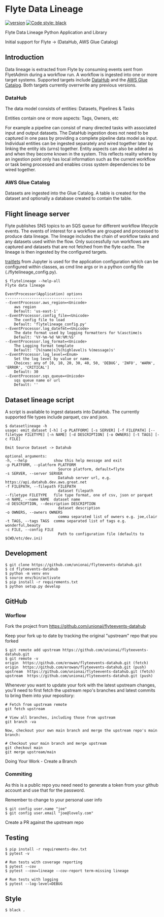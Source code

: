 # Flyte Data Lineage

[![version](https://img.shields.io/badge/version-0.0.2-yellow.svg)](https://semver.org)
[![Code style: black](https://img.shields.io/badge/code%20style-black-000000.svg)](https://github.com/psf/black)

Flyte Data Lineage Python Application and Library

Initial support for Flyte -> (DataHub, AWS Glue Catalog)

## Introduction

Data lineage is extracted from Flyte by consuming events sent from FlyetAdmin during a workflow run. A workflow is ingested into one or more target systems.
Supported targets include [DataHub](https://datahubproject.io/) and the [AWS Glue Catalog](https://docs.aws.amazon.com/glue/latest/dg/aws-glue-api-catalog.html). Both targets currently overrwrite any previous versions.


### DataHub

The data model consists of entities: Datasets, Pipelines & Tasks 

Entities contain one or more aspects: Tags, Owners, etc

For example a pipeline can consist of many directed tasks with associated input and output datasets. The DataHub ingestion does not need to be captured in one pass by providing a complete pipeline data model as input. Individual entities can be ingested separately and wired together later by linking the entity ids (urns) together. Entity aspects can also be added as and when they become known in the system. This reflects reality where by an ingestion point only has local information such as the current workflow or task being processed and enables cross system dependencies to be wired together. 

### AWS Glue Catalog

Datasets are ingested into the Glue Catalog. A table is created for the dataset and optionally a database created to contain the table.


## Flight lineage server 

Flyte publishes SNS topics to an SQS queue for different workflow lifecycle events.
The events of interest for a workflow are grouped and processed to produce data lineage. The lineage includes the chain of workflow tasks and any datasets used within the flow. Only successfully run workflows are captured and datasets that are not fetched from the flyte cache.
The lineage is then ingested by the configured targets.

[traitlets](https://traitlets.readthedocs.io/en/stable/index.html) from Jupyter is used for the application configuration which can be configured within classes, as cmd line args or in a python config file (./flytelineage_config.py).

    $ flytelineage --help-all
    Flyte data lineage

    EventProcessor(Application) options                                                                            
    -----------------------------------                                                                            
    --EventProcessor.aws_region=<Unicode>                                                                          
        aws region                                                                                                 
        Default: 'us-east-1'                                                                                       
    --EventProcessor.config_file=<Unicode>                                                                         
        The config file to load                                                                                    
        Default: 'flytelineage_config.py'                                                                          
    --EventProcessor.log_datefmt=<Unicode>                                                                         
        The date format used by logging formatters for %(asctime)s                                                 
        Default: '%Y-%m-%d %H:%M:%S'                                                                               
    --EventProcessor.log_format=<Unicode>                                                                          
        The Logging format template                                                                                
        Default: '[%(name)s]%(highlevel)s %(message)s'                                                             
    --EventProcessor.log_level=<Enum>                                                                              
        Set the log level by value or name.                                                                        
        Choices: any of [0, 10, 20, 30, 40, 50, 'DEBUG', 'INFO', 'WARN', 'ERROR', 'CRITICAL']                      
        Default: 30                                                                                                                                                                               
    --EventProcessor.sqs_queue=<Unicode>                                                                           
        sqs queue name or url                                                                                      
        Default: ''                                                                                                                                                                 

## Dataset lineage script

A script is available to ingest datasets into DataHub. The currently supported file types include parquet, csv and json.

    $ datasetlineage -h                                                                                                                                                 
    usage: emit_dataset [-h] [-p PLATFORM] [-s SERVER] [-f FILEPATH] [--filetype FILETYPE] [-n NAME] [-d DESCRIPTION] [-o OWNERS] [-t TAGS] [-c FILE]                 
                                                                                                                                                                    
    Emit Source Dataset -> Datahub                                                                                                                                                   
                                                                                                                                                                    
    optional arguments:                                                                                                                                               
    -h, --help            show this help message and exit                                                                                                           
    -p PLATFORM, --platform PLATFORM                                                                                                                                
                            Source platform, default=flyte                                                                                                            
    -s SERVER, --server SERVER                                                                                                                                      
                            Datahub server url, e.g. https://api.datahub.dev.aws.great.net                                                                      
    -f FILEPATH, --filepath FILEPATH                                                                                                                                
                            dataset filepath                                                                                                                          
    --filetype FILETYPE   file type format, one of csv, json or parquet                                                                                             
    -n NAME, --name NAME  dataset name                                                                                                                              
    -d DESCRIPTION, --description DESCRIPTION                                                                                                                       
                            dataset description                                                                                                                       
    -o OWNERS, --owners OWNERS                                                                                                                                      
                            comma separated list of owners e.g. joe,clair                                                                                             
    -t TAGS, --tags TAGS  comma separated list of tags e.g. wonderful,beauty                                                                                        
    -c FILE, --config FILE                                                                                                                                          
                            Path to configuration file (defaults to $CWD/etc/dev.ini)                                                                                 
                                                                                                                                                                                                                             

## Development

    $ git clone https://github.com/unionai/flyteevents-datahub.git
    $ cd flyteevents-datahub
    $ python -m venv env                                                                                
    $ source env/bin/activate                                                                      
    $ pip install -r requirements.txt
    $ python setup.py develop                                                                          

## GitHub 

### Worflow

Fork the project from https://github.com/unionai/flyteevents-datahub


Keep your fork up to date by tracking the original "upstream" repo that you forked

    $ git remote add upstream https://github.com/unionai/flyteevents-datahub.git
    $ git remote -v
    origin  https://github.com/erowan/flyteevents-datahub.git (fetch)
    origin  https://github.com/erowan/flyteevents-datahub.git (push)
    upstream  https://github.com/unionai/flyteevents-datahub.git (fetch)
    upstream  https://github.com/unionai/flyteevents-datahub.git (push) 


Whenever you want to update your fork with the latest upstream changes, you'll need to first fetch the upstream repo's branches and latest commits to bring them into your repository:

    # Fetch from upstream remote
    git fetch upstream

    # View all branches, including those from upstream
    git branch -va

    Now, checkout your own main branch and merge the upstream repo's main branch:

    # Checkout your main branch and merge upstream
    git checkout main
    git merge upstream/main

Doing Your Work - Create a Branch  

### Commiting

As this is a public repo you need need to generate a token from your github account and use that for the password. 

Remember to change to your personal user info

    $ git config user.name "joe"
    $ git config user.email "joe@lovely.com"

Create a PR against the upstream repo






##  Testing

    $ pip install -r requirements-dev.txt
    $ pytest -v
    
    # Run tests with coverage reporting
    $ pytest --cov  
    $ pytest --cov=lineage --cov-report term-missing lineage 

    # Run tests with logging
    $ pytest --log-level=DEBUG 


##  Style

    $ black .

